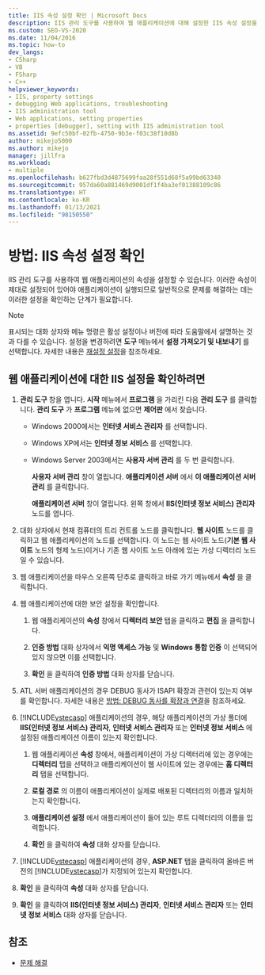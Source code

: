 ```yaml
---
title: IIS 속성 설정 확인 | Microsoft Docs
description: IIS 관리 도구를 사용하여 웹 애플리케이션에 대해 설정한 IIS 속성 설정을 확인하는 방법을 알아봅니다.
ms.custom: SEO-VS-2020
ms.date: 11/04/2016
ms.topic: how-to
dev_langs:
- CSharp
- VB
- FSharp
- C++
helpviewer_keywords:
- IIS, property settings
- debugging Web applications, troubleshooting
- IIS administration tool
- Web applications, setting properties
- properties [debugger], setting with IIS administration tool
ms.assetid: 9efc50bf-02fb-4750-9b3e-f03c38f10d8b
author: mikejo5000
ms.author: mikejo
manager: jillfra
ms.workload:
- multiple
ms.openlocfilehash: b627fbd3d4875699faa28f551d68f5a99bd63340
ms.sourcegitcommit: 957da60a881469d9001df1f4ba3ef01388109c86
ms.translationtype: HT
ms.contentlocale: ko-KR
ms.lasthandoff: 01/13/2021
ms.locfileid: "98150550"
---
```

# <a name="how-to-verify-iis-property-settings"></a>방법: IIS 속성 설정 확인

IIS 관리 도구를 사용하여 웹 애플리케이션의 속성을 설정할 수 있습니다. 이러한 속성이 제대로 설정되어 있어야 애플리케이션이 실행되므로 일반적으로 문제를 해결하는 데는 이러한 설정을 확인하는 단계가 필요합니다.

> [!NOTE]
> 표시되는 대화 상자와 메뉴 명령은 활성 설정이나 버전에 따라 도움말에서 설명하는 것과 다를 수 있습니다. 설정을 변경하려면 **도구** 메뉴에서 **설정 가져오기 및 내보내기** 를 선택합니다. 자세한 내용은 [재설정 설정](../ide/environment-settings.md#reset-settings)을 참조하세요.

## <a name="to-check-iis-settings-for-the-web-application"></a>웹 애플리케이션에 대한 IIS 설정을 확인하려면

1. **관리 도구** 창을 엽니다. **시작** 메뉴에서 **프로그램** 을 가리킨 다음 **관리 도구** 를 클릭합니다. **관리 도구** 가 **프로그램** 메뉴에 없으면 **제어판** 에서 찾습니다.

   - Windows 2000에서는 **인터넷 서비스 관리자** 를 선택합니다.

   - Windows XP에서는 **인터넷 정보 서비스** 를 선택합니다.

   - Windows Server 2003에서는 **사용자 서버 관리** 를 두 번 클릭합니다.

        **사용자 서버 관리** 창이 열립니다. **애플리케이션 서버** 에서 **이 애플리케이션 서버 관리** 를 클릭합니다.

        **애플리케이션 서버** 창이 열립니다. 왼쪽 창에서 **IIS(인터넷 정보 서비스) 관리자** 노드를 엽니다.

2. 대화 상자에서 현재 컴퓨터의 트리 컨트롤 노드를 클릭합니다. **웹 사이트** 노드를 클릭하고 웹 애플리케이션의 노드를 선택합니다. 이 노드는 웹 사이트 노드(**기본 웹 사이트** 노드의 형제 노드)이거나 기존 웹 사이트 노드 아래에 있는 가상 디렉터리 노드일 수 있습니다.

3. 웹 애플리케이션을 마우스 오른쪽 단추로 클릭하고 바로 가기 메뉴에서 **속성** 을 클릭합니다.

4. 웹 애플리케이션에 대한 보안 설정을 확인합니다.

   1. 웹 애플리케이션의 **속성** 창에서 **디렉터리 보안** 탭을 클릭하고 **편집** 을 클릭합니다.

   2. **인증 방법** 대화 상자에서 **익명 액세스 가능** 및 **Windows 통합 인증** 이 선택되어 있지 않으면 이를 선택합니다.

   3. **확인** 을 클릭하여 **인증 방법** 대화 상자를 닫습니다.

5. ATL 서버 애플리케이션의 경우 DEBUG 동사가 ISAPI 확장과 관련이 있는지 여부를 확인합니다. 자세한 내용은 [방법: DEBUG 동사를 확장과 연결](/previous-versions/ms165022(v=vs.100))을 참조하세요.

6. [!INCLUDE[vstecasp](../code-quality/includes/vstecasp_md.md)] 애플리케이션의 경우, 해당 애플리케이션의 가상 폴더에 **IIS(인터넷 정보 서비스) 관리자**, **인터넷 서비스 관리자** 또는 **인터넷 정보 서비스** 에 설정된 애플리케이션 이름이 있는지 확인합니다.

   1. 웹 애플리케이션 **속성** 창에서, 애플리케이션이 가상 디렉터리에 있는 경우에는 **디렉터리** 탭을 선택하고 애플리케이션이 웹 사이트에 있는 경우에는 **홈 디렉터리** 탭을 선택합니다.

   2. **로컬 경로** 의 이름이 애플리케이션이 실제로 배포된 디렉터리의 이름과 일치하는지 확인합니다.

   3. **애플리케이션 설정** 에서 애플리케이션이 들어 있는 루트 디렉터리의 이름을 입력합니다.

   4. **확인** 을 클릭하여 **속성** 대화 상자를 닫습니다.

7. [!INCLUDE[vstecasp](../code-quality/includes/vstecasp_md.md)] 애플리케이션의 경우, **ASP.NET** 탭을 클릭하여 올바른 버전의 [!INCLUDE[vstecasp](../code-quality/includes/vstecasp_md.md)]가 지정되어 있는지 확인합니다.

8. **확인** 을 클릭하여 **속성** 대화 상자를 닫습니다.

9. **확인** 을 클릭하여 **IIS(인터넷 정보 서비스) 관리자**, **인터넷 서비스 관리자** 또는 **인터넷 정보 서비스** 대화 상자를 닫습니다.

## <a name="see-also"></a>참조

- [문제 해결](../debugger/debugging-web-applications-troubleshooting.md)